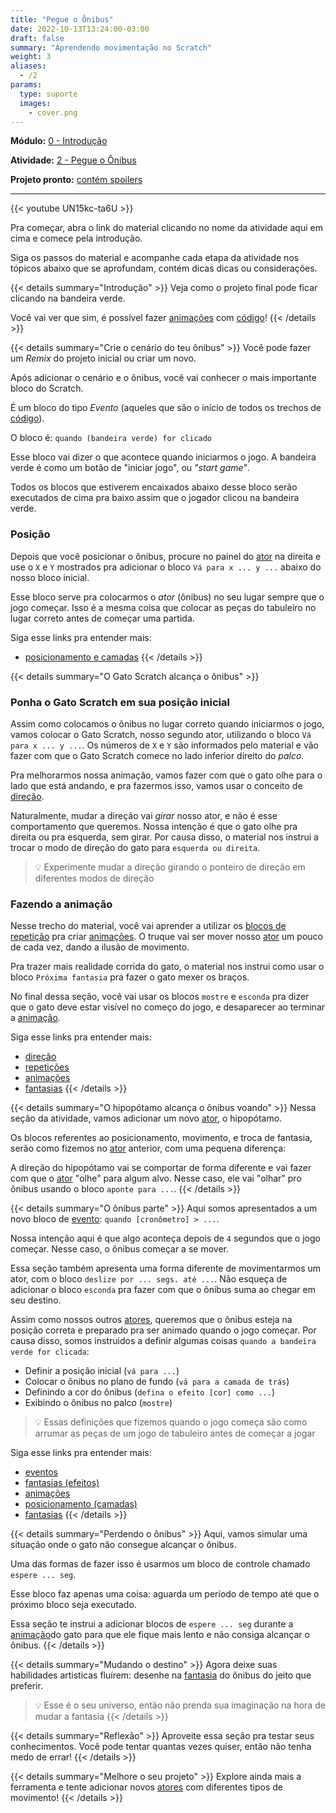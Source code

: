 ```yaml
---
title: "Pegue o Ônibus"
date: 2022-10-13T13:24:00-03:00
draft: false
summary: "Aprendendo movimentação no Scratch"
weight: 3
aliases:
  - /2
params:
  type: suporte
  images:
    - cover.png
---
```


**Módulo:** [0 - Introdução](https://projects.raspberrypi.org/pt-BR/pathways/scratch-intro)

**Atividade:** [2 - Pegue o Ônibus](https://projects.raspberrypi.org/pt-BR/projects/catch-the-bus/0)

**Projeto pronto:** [contém spoilers](https://scratch.mit.edu/projects/1160660197/)

---

{{< youtube UN15kc-ta6U  >}}

Pra começar, abra o link do material clicando no nome da atividade aqui em cima e comece pela introdução.

Siga os passos do material e acompanhe cada etapa da atividade nos tópicos abaixo que se aprofundam, contém dicas dicas ou considerações.

{{< details summary="Introdução" >}}
Veja como o projeto final pode ficar clicando na bandeira verde.

Você vai ver que sim, é possível fazer [animações](/conceitos/animacoes/) com [código](/conceitos/codigo/)!
{{< /details >}}

{{< details summary="Crie o cenário do teu ônibus" >}}
Você pode fazer um *Remix* do projeto inicial ou criar um novo.

Após adicionar o cenário e o ônibus, você vai conhecer o mais importante bloco do Scratch.

É um bloco do tipo *Evento* (aqueles que são o início de todos os trechos de [código](/conceitos/codigo/)).

O bloco é: `quando (bandeira verde) for clicado`

Esse bloco vai dizer o que acontece quando iniciarmos o jogo. A bandeira verde é como um botão de "iniciar jogo", ou *"start game"*.

Todos os blocos que estiverem encaixados abaixo desse bloco serão executados de cima pra baixo assim que o jogador clicou na bandeira verde.

### Posição

Depois que você posicionar o ônibus, procure no painel do [ator](/conceitos/atores/) na direita e use o `X` e `Y` mostrados pra adicionar o bloco `Vá para x ... y ...` abaixo do nosso bloco inicial.

Esse bloco serve pra colocarmos o *ator* (ônibus) no seu lugar sempre que o jogo começar. Isso é a mesma coisa que colocar as peças do tabuleiro no lugar correto antes de começar uma partida.

Siga esse links pra entender mais:

- [posicionamento e camadas](/conceitos/posicionamento/)
{{< /details >}}

{{< details summary="O Gato Scratch alcança o ônibus" >}}

### Ponha o Gato Scratch em sua posição inicial

Assim como colocamos o ônibus no lugar correto quando iniciarmos o jogo, vamos colocar o Gato Scratch, nosso segundo ator, utilizando o bloco `Vá para x ... y ...`. Os números de `X` e `Y` são informados pelo material e vão fazer com que o Gato Scratch comece no lado inferior direito do *palco*.

Pra melhorarmos nossa animação, vamos fazer com que o gato olhe para o lado que está andando, e pra fazermos isso, vamos usar o conceito de [direção](/conceitos/direcao/).

Naturalmente, mudar a direção vai *girar* nosso ator, e não é esse comportamento que queremos. Nossa intenção é que o gato olhe pra direita ou pra esquerda, sem girar. Por causa disso, o material nos instrui a trocar o modo de direção do gato para `esquerda ou direita`.

> 💡 Experimente mudar a direção girando o ponteiro de direção em diferentes modos de direção

### Fazendo a animação

Nesse trecho do material, você vai aprender a utilizar os [blocos de repetição](/conceitos/repeticoes/) pra criar [animações](/conceitos/animacoes/). O truque vai ser mover nosso [ator](/conceitos/atores/) um pouco de cada vez, dando a ilusão de movimento.

Pra trazer mais realidade corrida do gato, o material nos instrui como usar o bloco `Próxima fantasia` pra fazer o gato mexer os braços.

No final dessa seção, você vai usar os blocos `mostre` e `esconda` pra dizer que o gato deve estar visível no começo do jogo, e desaparecer ao terminar a [animação](/conceitos/animacoes/).

Siga esse links pra entender mais:

- [direção](/conceitos/direcao/)
- [repetições](/conceitos/repeticoes/)
- [animações](/conceitos/animacoes/)
- [fantasias](/conceitos/fantasias/)
{{< /details >}}

{{< details summary="O hipopótamo alcança o ônibus voando" >}}
Nessa seção da atividade, vamos adicionar um novo [ator](/conceitos/atores/), o hipopótamo.

Os blocos referentes ao posicionamento, movimento, e troca de fantasia, serão como fizemos no [ator](/conceitos/atores/) anterior, com uma pequena diferença:

A direção do hipopótamo vai se comportar de forma diferente e vai fazer com que o [ator](/conceitos/atores/) "olhe" para algum alvo. Nesse caso, ele vai "olhar" pro ônibus usando o bloco `aponte para ...`.
{{< /details >}}

{{< details summary="O ônibus parte" >}}
Aqui somos apresentados a um novo bloco de [evento](/conceitos/eventos/): `quando [cronômetro] > ...`.

Nossa intenção aqui é que algo aconteça depois de `4` segundos que o jogo começar. Nesse caso, o ônibus começar a se mover.

Essa seção também apresenta uma forma diferente de movimentarmos um ator, com o bloco `deslize por ... segs. até ...`. Não esqueça de adicionar o bloco `esconda` pra fazer com que o ônibus suma ao chegar em seu destino.

Assim como nossos outros [atores](/conceitos/atores/), queremos que o ônibus esteja na posição correta e preparado pra ser animado quando o jogo começar. Por causa disso, somos instruidos a definir algumas coisas `quando a bandeira verde for clicada`:

- Definir a posição inicial (`vá para ...`)
- Colocar o ônibus no plano de fundo (`vá para a camada de trás`)
- Definindo a cor do ônibus (`defina o efeito [cor] como ...`)
- Exibindo o ônibus no palco (`mostre`)

> 💡 Essas definições que fizemos quando o jogo começa são como arrumar as peças de um jogo de tabuleiro antes de começar a jogar

Siga esse links pra entender mais:

- [eventos](/conceitos/eventos/)
- [fantasias (efeitos)](/conceitos/fantasias/)
- [animações](/conceitos/animacoes/)
- [posicionamento (camadas)](/conceitos/posicionamento/)
- [fantasias](/conceitos/fantasias/)
{{< /details >}}

{{< details summary="Perdendo o ônibus" >}}
Aqui, vamos simular uma situação onde o gato não consegue alcançar o ônibus.

Uma das formas de fazer isso é usarmos um bloco de controle chamado `espere ... seg`.

Esse bloco faz apenas uma coisa: aguarda um período de tempo até que o próximo bloco seja executado.

Essa seção te instrui a adicionar blocos de `espere ... seg` durante a [animação](/conceitos/animacoes/)do gato para que ele fique mais lento e não consiga alcançar o ônibus.
{{< /details >}}

{{< details summary="Mudando o destino" >}}
Agora deixe suas habilidades artisticas fluírem: desenhe na [fantasia](/conceitos/fantasias/) do ônibus do jeito que preferir.

> 💡 Esse é o seu universo, então não prenda sua imaginação na hora de mudar a fantasia
{{< /details >}}

{{< details summary="Reflexão" >}}
Aproveite essa seção pra testar seus conhecimentos. Você pode tentar quantas vezes quiser, então não tenha medo de errar!
{{< /details >}}

{{< details summary="Melhore o seu projeto" >}}
Explore ainda mais a ferramenta e tente adicionar novos [atores](/conceitos/atores/) com diferentes tipos de movimento!
{{< /details >}}
